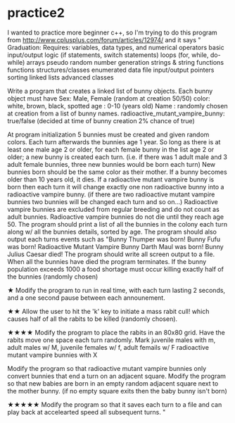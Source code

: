 # practice2

I wanted to practice more beginner c++, so I'm trying to do this program from http://www.cplusplus.com/forum/articles/12974/
and it says
"
Graduation:
Requires:
variables, data types, and numerical operators
basic input/output
logic (if statements, switch statements)
loops (for, while, do-while)
arrays
pseudo random number generation
strings & string functions
functions
structures/classes
enumerated data
file input/output
pointers
sorting
linked lists
advanced classes

Write a program that creates a linked list of bunny objects.
Each bunny object must have
Sex: Male, Female (random at creation 50/50)
color: white, brown, black, spotted
age : 0-10 (years old)
Name : randomly chosen at creation from a list of bunny names.
radioactive_mutant_vampire_bunny: true/false (decided at time of bunny creation 2% chance of true)

At program initialization 5 bunnies must be created and given random colors.
Each turn afterwards the bunnies age 1 year.
So long as there is at least one male age 2 or older, for each female bunny in the list age 2 or older;
a new bunny is created each turn. (i.e. if there was 1 adult male and 3 adult female bunnies, three new bunnies would be born each turn)
New bunnies born should be the same color as their mother.
If a bunny becomes older than 10 years old, it dies.
If a radioactive mutant vampire bunny is born then each turn it will change exactly one non radioactive bunny into a radioactive vampire bunny.
(if there are two radioactive mutant vampire bunnies two bunnies will be changed each turn and so on...)
Radioactive vampire bunnies are excluded from regular breeding and do not count as adult bunnies.
Radioactive vampire bunnies do not die until they reach age 50.
The program should print a list of all the bunnies in the colony each turn along w/ all the bunnies details, sorted by age.
The program should also output each turns events such as
"Bunny Thumper was born!
Bunny Fufu was born!
Radioactive Mutant Vampire Bunny Darth Maul was born!
Bunny Julius Caesar died!
The program should write all screen output to a file.
When all the bunnies have died the program terminates.
If the bunny population exceeds 1000 a food shortage must occur killing exactly half of the bunnies (randomly chosen)

★ Modify the program to run in real time, with each turn lasting 2 seconds, and a one second pause between each announement.

★★ Allow the user to hit the 'k' key to initiate a mass rabit cull! which causes half of all the rabits to be killed (randomly chosen).

★★★★ Modify the program to place the rabits in an 80x80 grid. Have the rabits move one space each turn randomly.
Mark juvenile males with m, adult males w/ M,
juvenile females w/ f, adult femails w/ F
radioactive mutant vampire bunnies with X

Modify the program so that radioactive mutant vampire bunnies only convert bunnies that end a turn on an adjacent square.
Modify the program so that new babies are born in an empty random adjacent square next to the mother bunny. (if no empty square exits then the baby bunny isn't born)

★★★★★ Modify the program so that it saves each turn to a file and can play back at accelearted speed all subsequent turns.
"
